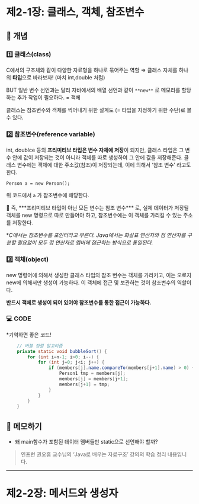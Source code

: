 # 제2-1장: 클래스, 객체, 참조변수
## 🔗 개념

### 1️⃣ 클래스(class)

C에서의 구조체와 같이 다양한 자료형을 하나로 묶어주는 역할
⇒ 클래스 자체를 하나의 **타입**으로 바라보자! (마치 int,double 처럼)

BUT 일반 변수 선언과는 달리 자바에서의 배열 선언과 같이 `**new**` 로 메모리를 할당하는 추가 작업이 필요하다.  = 객체

클래스는 참조변수와 객체를 찍어내기 위한 설계도 (= 타입을 지정하기 위한 수단)로 볼 수 있다.

### 2️⃣ 참조변수(reference variable)

int, doublce 등의 **프리미티브 타입은 변수 자체에 저장**이 되지만, 클래스 타입은 그 변수 안에 값이 저장되는 것이 아니라 객체를 따로 생성하여 그 안에 값을 저장해준다. 클래스 변수에는 객체에 대한 주소값(참조)이 저장되는데, 이에 의해서 ‘참조 변수’ 라고도 한다.

`Person a = new Person();`

위 코드에서 `a` 가 참조변수에 해당한다.

<aside>
📍 즉, ***프리미티브 타입이 아닌 모든 변수는 참조 변수*** 로, 실제 데이터가 저장될 객체를 new 명령으로 따로 만들어야 하고, 참조변수에는 이 객체를 가리킬 수 있는 주소를 저장한다.

</aside>

**C에서는 참조변수를 포인터라고 부른다. Java에서는 화살표 연산자와 점 연산자를 구분할 필요없이 모두 점 연산자로 멤버에 접근하는 방식으로 통일된다.*

### 3️⃣ 객체(object)

new 명령어에 의해서 생성한 클래스 타입의 참조 변수는 객체를 가리키고, 이는 오로지 new에 의해서만 생성이 가능하다. 이 객체에 접근 및 보관하는 것이 참조변수의 역할이다.

**반드시 객체로 생성이 되어 있어야 참조변수를 통한 접근이 가능하다.**

### 💻 CODE

*기억하면 좋은 코드!

```java
    // 버블 정렬 알고리즘
    private static void bubbleSort() {
        for (int i=n-1; i>0; i--) {
            for (int j=0; j<i; j++) {
                if (members[j].name.compareTo(members[j+1].name) > 0) {
                    Person1 tmp = members[j];
                    members[j] = members[j+1];
                    members[j+1] = tmp;
                }
            }
        }
    }
```

## 📓 메모하기

- 왜 main함수가 포함된 데이터 멤버들만 static으로 선언해야 할까?

> 인프런 권오흠 교수님의 ‘Java로 배우는 자료구조’ 강의의 학습 정리 내용입니다.

<hr/>

# 제2-2장: 메서드와 생성자

